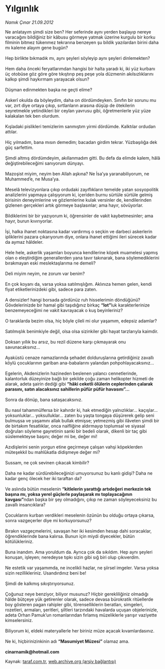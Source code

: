 # Yılgınlık

*Namık Çınar 21.09.2012*

<div class="yazi">Ne anlatayım şimdi size ben? Her seferinde aynı yerden başlayıp nereye varacağını bildiğiniz bir kâbusu görmeye yatmak üzerine kurgulu bir korku filminin bitmez tükenmez tekrarına benzeyen şu bildik yazılardan birini daha mı kaleme alayım gene bugün?<br/><br/>Hep birlikte bıkmadık mı, aynı şeyleri söyleyip aynı şeyleri dinlemekten?<br/><br/>Hem daha önceki feryatlarımdan hangisi bir halta yaradı ki, iki yüz kurbanı üç otobüse göz göre göre tıkıştırıp peş peşe yola düzmenin akılsızlıklarını kalkıp şimdi haykırmam yarayacak olsun?<br/><br/>Düşman edinmekten başka ne geçti elime?<br/><br/>Askerî okulda da böyleydim, daha on dördümdeyken. Sınıfın bir sorunu mu var, zırt diye ortaya çıkıp, sırtlanların arasına düşüp de ötekilerin seyretmekle yetindikleri bir ceylan yavrusu gibi, öğretmenlerle yüz yüze kalakalan tek ben olurdum.<br/><br/>Kışladaki pislikleri temizlerim sanmıştım yirmi dördümde. Kalktılar ordudan attılar.<br/><br/>Hiç yılmadım, bana mısın demedim; bacadan girdim tekrar. Yüzbaşılığa dek güç sarfettim.<br/><br/>Şimdi altmış dördümdeyim, akıllanmadım gitti. Bu defa da elimde kalem, hâlâ değiştirebileceğimi sanıyorum dünyayı.<br/><br/>Mazoşist miyim, neyim ben Allah aşkına? Ne İsa’ya yaranabiliyorum, ne Muhammed’e, ne Musa’ya.<br/><br/>Meselâ televizyonlara çıkıp ordudaki zayıflıkların temelde yatan sosyopolitik analizlerini yapmaya çalışıyorum ki, içeriden burnu sürtüle sürtüle gelmiş birisinin deneyimlerine ve gözlemlerine kulak versinler de, kendilerinden gizlenen gerçekleri artık görmeye başlasınlar; ama hayır, sövüyorlar.<br/><br/>Bildiklerimi bir bir yazıyorum ki, öğrensinler de vakit kaybetmesinler; ama hayır, burun kıvırıyorlar.<br/><br/>İşi, halka ihanet noktasına kadar vardırmış o seçkin ve darbeci askerlerin ipliklerini pazara çıkarıyorum diye, onlara ihanet ettiğimi ileri sürecek kadar da aymaz hâldeler.<br/><br/>Hele hele, askerlik yaşamları boyunca kendilerine köpek muamelesi yapmış olan o eleştirdiğim generallerden yana tavır takınarak, bana söylemediklerini bırakmayan eski meslektaşlarıma ne demeli?<br/><br/>Deli miyim neyim, ne zorum var benim?<br/><br/>En çok koyanı da, varsa yoksa satılmışlığım. Aklınıza hemen gelen, kendi fiyat etiketlerinizdeki gibi, sadece para zaten.<br/><br/>A densizler! hangi borsada gördünüz ruh hisselerimin döndüğünü? Gövdelerinizde bir hamal gibi taşıdığınız birkaç <strong>“lot”</strong>luk karakterlerinize benzemeyeceğimi ne vakit kavrayacak o kuş beyinleriniz?<br/><br/>O taraklarda bezim olsa, hiç böyle çileli mi olur yaşamım, edepsiz adamlar?<br/><br/>Satılmışlık benimkiyle değil, olsa olsa sizinkiler gibi hayat tarzlarıyla kaimdir.<br/><br/>Doksan yıllık bu arsız, bu rezil düzene karşı çıkmayarak onu savunacaksınız...<br/><br/>Ayaküstü cenaze namazlarında şehadet dolduruşlarına getirdiğiniz zavallı köylü çocuklarının gariban ana-babalarını yalandan pohpohlayacaksınız...<br/><br/>Egelerin, Akdenizlerin hazineden beslenen yalancı cennetlerinde, kalantorluk düzeyinize bağlı bir şekilde çoğu zaman helikopter hizmeti de alarak, adeta şairin dediği gibi <strong>“hâki ceketli ölülerin ceplerinden çalarak parasını, satın alacaksınız sahillerin püfür püfür havasını”...<br/></strong><br/>Sonra da dönüp, bana sataşacaksınız.<br/><br/>Bu nasıl tahammülfersa bir kahırdır ki, hak etmediğin yalnızlıklar... kaçışlar... yoksunluklar... yoksulluklar... zaten bu yaşta tongaya düşürerek gelip seni bulmuşsa ve yaşamını allak bullak etmişse; yetmezmiş gibi ilâveten şimdi bir de birtakım fesatlıklar, onca naifliğine aldırmayıp toplumsal ve siyasal doğruları söyleme gayretinin sanki bir bedeli olarak, dikenli bir taç gibi süslemekteyse başını; değer mi be, değer mi!<br/><br/>Azıdişlerini senin yorgun etine geçirmeye çalışan vahşi köpeklerden müteşekkil bu mahlûkatla didişmeye değer mi?<br/><br/>Sussam, ne çok sevinen çıkacak kimbilir?<br/><br/>Daha ne kadar sürdürebileceğinizi umuyorsunuz bu kanlı gidişi? Daha ne kadar genç ölecek her iki taraftan da?<br/><br/>Ve aslında bütün meselenin <strong>“kitlelerin yarattığı artıdeğeri merkezin tek başına mı, yoksa yerel güçlerle paylaşarak mı toplayacağının kavgası”</strong>ndan başka bir şey olmadığını, çıkıp ne zaman söyleyeceksiniz bu zavallı insancıklara?<br/><br/>Çocuklarını kurban verdikleri meselenin özünün bu olduğu ortaya çıkarsa, sonra vazgeçerler diye mi korkuyorsunuz?<br/><br/>Bırakın vazgeçmelerini, savaşan her iki kesimden hesap dahi soracaklar, öğrendiklerinde bana kalırsa. Bunun için miydi diyecekler, bütün kötülükleriniz.<br/><br/>Buna inandım. Ama yoruldum da. Ayrıca çok da sıkıldım. Hep aynı şeyleri konuşan, işleyen; neredeyse tıpkı sizin gibi sığ biri olup çıkıverdim.<br/><br/>Ne estetik var yaşamımda, ne incelikli hazlar, ne şiirsel imgeler. Varsa yoksa sizin rezillikleriniz. Usandırdınız beni be!<br/><br/>Şimdi de kalkmış sıkıştırıyorsunuz.<br/><br/>Çoğunuz neye benziyor, biliyor musunuz? Hiçbir gerekliliğiniz olmadığı hâlde bütçeye yük getirenler olarak, sadece devasa bürokratik ritüellerde boy gösteren pagan rahipler gibi, törenselliklerin beratları, simgeleri, rozetleri, armaları, şeritleri, şiltleri tarzındaki havalarda uçuşan objelerinizle, adeta Orhan Pamuk’un romanlarından fırlamış müzeliklerle yarışır vaziyette kimselersiniz.<br/><br/>Biliyorum ki, eldeki materyallerle her biriniz müze açacak kıvamlardasınız.<br/><br/>Ne ki, hiçbirinizinkinin adı <strong>“Masumiyet Müzesi”</strong> olamaz ama.<br/><br/><strong>cinarnamik@hotmail.com<br/></strong>
</div>

Kaynak: [taraf.com.tr](http://www.taraf.com.tr/namik-cinar/makale-yilginlik.htm), [web.archive.org (arşiv bağlantısı)](http://web.archive.org/web/20130623153458/http://www.taraf.com.tr/namik-cinar/makale-yilginlik.htm)

